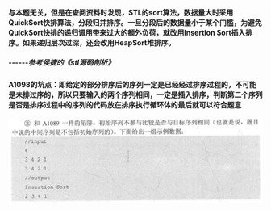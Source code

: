 <!--
 * @Author: xinyu Li
 * @Date: 2021-10-26 19:25:29
 * @LastEditTime: 2021-10-26 19:44:33
 * @Description: 
 * @FilePath: \helloworld\fuck\heap\readme.md
 * I am because you are
-->
#### 与本题无关，但是在查阅资料时发现，STL的sort算法，数据量大时采用QuickSort快排算法，分段归并排序。一旦分段后的数据量小于某个门槛，为避免QuickSort快排的递归调用带来过大的额外负荷，就改用Insertion Sort插入排序。如果递归层次过深，还会改用HeapSort堆排序。
##### ------参考侯捷的《stl源码剖析》

#### A1098的坑点：即给定的部分排序后的序列一定是已经经过排序过程的，不可能是未排过序的，所以只要输入的两个序列相同，一定是插入排序，判断第二个序列是否是排序过程中的序列的代码放在排序执行循环体的最后就可以符合题意
![avatar](坑点.png)